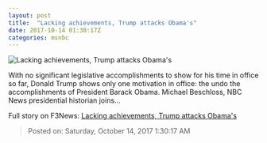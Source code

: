 ```yaml
---
layout: post
title:  "Lacking achievements, Trump attacks Obama's"
date: 2017-10-14 01:30:17Z
categories: msnbc
---
```


![Lacking achievements, Trump attacks Obama's](http://media1.s-nbcnews.com/j/MSNBC/Components/Video/201710/2017-10-14T01-33-27-233Z--1280x720.video_1067x600.jpg)

With no significant legislative accomplishments to show for his time in office so far, Donald Trump shows only one motivation in office: the undo the accomplishments of President Barack Obama. Michael Beschloss, NBC News presidential historian joins...


Full story on F3News: [Lacking achievements, Trump attacks Obama's](http://www.f3nws.com/n/ecdAHE)

> Posted on: Saturday, October 14, 2017 1:30:17 AM
